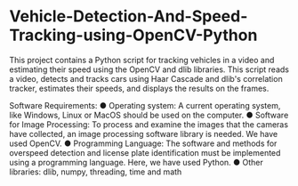 # Vehicle-Detection-And-Speed-Tracking-using-OpenCV-Python
This project contains a Python script for tracking vehicles in a video and estimating their speed using the OpenCV and dlib libraries.
This script reads a video, detects and tracks cars using Haar Cascade and dlib's correlation tracker, estimates their speeds, and displays the results on the frames.  


 Software Requirements:
● Operating system: A current operating system, like Windows, Linux or MacOS
should be used on the computer.
● Software for Image Processing: To process and examine the images that the cameras
have collected, an image processing software library is needed. We have used
OpenCV.
● Programming Language: The software and methods for overspeed detection and
license plate identification must be implemented using a programming language.
Here, we have used Python.
● Other libraries: dlib, numpy, threading, time and math
